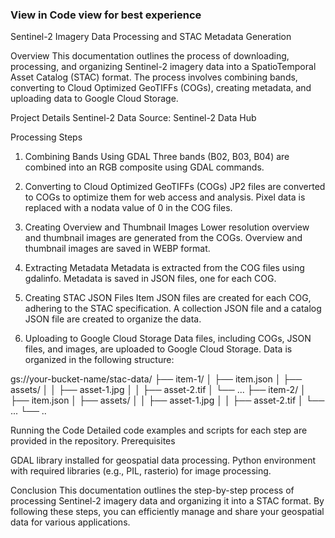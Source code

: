 ### View in Code view for best experience ###

Sentinel-2 Imagery Data Processing and STAC Metadata Generation

Overview
This documentation outlines the process of downloading, processing, and organizing Sentinel-2 imagery data into a SpatioTemporal Asset Catalog (STAC) format. The process involves combining bands, converting to Cloud Optimized GeoTIFFs (COGs), creating metadata, and uploading data to Google Cloud Storage.

Project Details
Sentinel-2 Data Source: Sentinel-2 Data Hub

Processing Steps

1. Combining Bands Using GDAL
Three bands (B02, B03, B04) are combined into an RGB composite using GDAL commands.

2. Converting to Cloud Optimized GeoTIFFs (COGs)
JP2 files are converted to COGs to optimize them for web access and analysis.
Pixel data is replaced with a nodata value of 0 in the COG files.

4. Creating Overview and Thumbnail Images
Lower resolution overview and thumbnail images are generated from the COGs.
Overview and thumbnail images are saved in WEBP format.

6. Extracting Metadata
Metadata is extracted from the COG files using gdalinfo.
Metadata is saved in JSON files, one for each COG.

8. Creating STAC JSON Files
Item JSON files are created for each COG, adhering to the STAC specification.
A collection JSON file and a catalog JSON file are created to organize the data.

10. Uploading to Google Cloud Storage
Data files, including COGs, JSON files, and images, are uploaded to Google Cloud Storage.
Data is organized in the following structure:

gs://your-bucket-name/stac-data/
├── item-1/
│   ├── item.json
│   ├── assets/
│   │   ├── asset-1.jpg
│   │   ├── asset-2.tif
│   └── ...
├── item-2/
│   ├── item.json
│   ├── assets/
│   │   ├── asset-1.jpg
│   │   ├── asset-2.tif
│   └── ...
└── ..

Running the Code
Detailed code examples and scripts for each step are provided in the repository.
Prerequisites

GDAL library installed for geospatial data processing.
Python environment with required libraries (e.g., PIL, rasterio) for image processing.

Conclusion
This documentation outlines the step-by-step process of processing Sentinel-2 imagery data and organizing it into a STAC format. By following these steps, you can efficiently manage and share your geospatial data for various applications.
